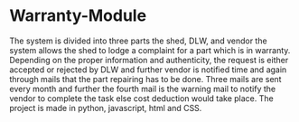 # Warranty-Module
The system is divided into three parts the shed, DLW, and vendor the system allows the shed to lodge a complaint for a part which is in warranty. Depending on the proper information and authenticity, the request is either accepted or rejected by DLW and further vendor is notified time and again through mails that the part repairing has to be done. Three mails are sent every month and further the fourth mail is the warning mail to notify the vendor to complete the task else cost deduction would take place. The project is made in python, javascript, html and CSS.
